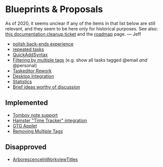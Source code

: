 # Blueprints & Proposals

As of 2020, it seems unclear if any of the items in that list below are
still relevant, and they seem to be here only for historical purposes.
See also: [this documentation cleanup ticket](https://github.com/getting-things-gnome/gtg/issues/200) and the
[roadmap](../roadmap) page. — Jeff

- [polish back-ends experience](backends)
- [repeated tasks](repeated_tasks)
- [QuickAddSyntax](quick_add_syntax)
- [Filtering by multiple tags](filtering_by_multiple_tags) (e.g. show all
  tasks tagged @email *and* @personal)
- [Taskeditor Rework](taskeditor_rework)
- [Desktop Integration](desktop_integration)
- [Statistics](statistics)
- [Brief ideas worthy of discussion](brief_ideas)

## Implemented

- [Tomboy note support](tomboy_note_support)
- [Hamster "Time Tracker" integration](hamster_integration)
- [GTG Applet](applet)
- [Removing Multiple Tags](removing_multiple_tags)

## Disapproved

- [ArborescenceInWorkviewTitles](arborescence_in_workview_titles)
